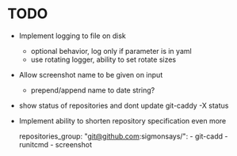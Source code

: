 # TODO

  
- Implement logging to file on disk
  - optional behavior, log only if parameter is in yaml
  - use rotating logger, ability to set rotate sizes

- Allow screenshot name to be given on input
  - prepend/append name to date string?

- show status of repositories and dont update
  git-caddy -X status

- Implement ability to shorten repository specification even more

    repositories_group:
        "git@github.com:sigmonsays/":
            - git-cadd
            - runitcmd
            - screenshot
